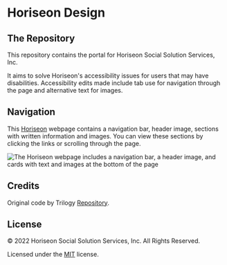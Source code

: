 # **Horiseon Design**

## The Repository

This repository contains the portal for Horiseon Social Solution Services, Inc. 

It aims to solve Horiseon's accessibility issues for users that may have disabilities. Accessibility edits made include tab use for navigation through the page and alternative text for images.


## Navigation
This [Horiseon](link) webpage contains a navigation bar, header image, sections with written information and images. You can view these sections by clicking the links or scrolling through the page.

![The Horiseon webpage includes a navigation bar, a header image, and cards with text and images at the bottom of the page](/challenge/starter/assets/images/capture-horiseon.png)



## Credits
Original code by Trilogy [Repository](https://git.bootcampcontent.com/uk-edx-16-week/UK-VIRT-FE-PT-11-2022-U-LOLC/-/tree/main/week-1/04-code-refactor-lesson).

## License
© 2022 Horiseon Social Solution Services, Inc. All Rights Reserved.

Licensed under the [MIT](LICENSE.txt) license.

